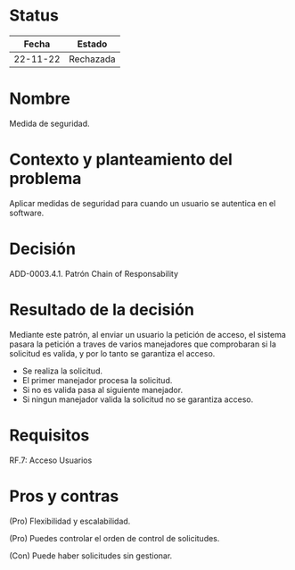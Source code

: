 # Status

| Fecha | Estado |
| --- | --- |
| 22-11-22 | Rechazada |

# Nombre

Medida de seguridad.

# Contexto y planteamiento del problema

Aplicar medidas de seguridad para cuando un usuario se autentica en el software.

# Decisión

ADD-0003.4.1. Patrón Chain of Responsability

# Resultado de la decisión

Mediante este patrón, al enviar un usuario la petición de acceso, el sistema pasara la petición a traves de varios manejadores que 
comprobaran si la solicitud es valida, y por lo tanto se garantiza el acceso.

- Se realiza la solicitud.
- El primer manejador procesa la solicitud.
- Si no es valida pasa al siguiente manejador.
- Si ningun manejador valida la solicitud no se garantiza acceso.

# Requisitos

RF.7: Acceso Usuarios


# Pros y contras
(Pro) Flexibilidad y escalabilidad.

(Pro) Puedes controlar el orden de control de solicitudes.

(Con) Puede haber solicitudes sin gestionar.
